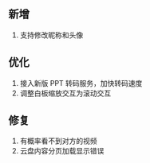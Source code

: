 ## 新增

1. 支持修改昵称和头像

## 优化

1. 接入新版 PPT 转码服务，加快转码速度
2. 调整白板缩放交互为滚动交互

## 修复

1. 有概率看不到对方的视频
2. 云盘内容分页加载显示错误
